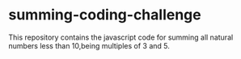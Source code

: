 # summing-coding-challenge
This repository contains the javascript code for summing all natural numbers less than 10,being multiples of 3 and 5.


  
